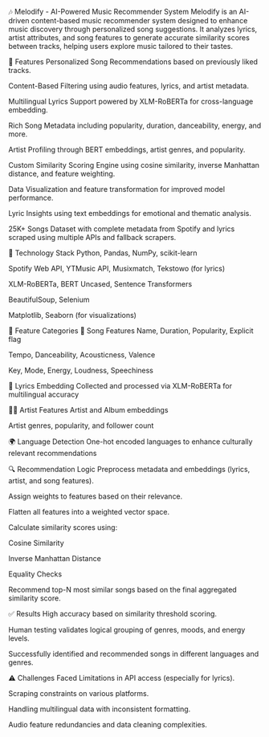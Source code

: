 🎶 Melodify - AI-Powered Music Recommender System
Melodify is an AI-driven content-based music recommender system designed to enhance music discovery through personalized song suggestions. It analyzes lyrics, artist attributes, and song features to generate accurate similarity scores between tracks, helping users explore music tailored to their tastes.

🚀 Features
Personalized Song Recommendations based on previously liked tracks.

Content-Based Filtering using audio features, lyrics, and artist metadata.

Multilingual Lyrics Support powered by XLM-RoBERTa for cross-language embedding.

Rich Song Metadata including popularity, duration, danceability, energy, and more.

Artist Profiling through BERT embeddings, artist genres, and popularity.

Custom Similarity Scoring Engine using cosine similarity, inverse Manhattan distance, and feature weighting.

Data Visualization and feature transformation for improved model performance.

Lyric Insights using text embeddings for emotional and thematic analysis.

25K+ Songs Dataset with complete metadata from Spotify and lyrics scraped using multiple APIs and fallback scrapers.

🧠 Technology Stack
Python, Pandas, NumPy, scikit-learn

Spotify Web API, YTMusic API, Musixmatch, Tekstowo (for lyrics)

XLM-RoBERTa, BERT Uncased, Sentence Transformers

BeautifulSoup, Selenium

Matplotlib, Seaborn (for visualizations)

📂 Feature Categories
🎵 Song Features
Name, Duration, Popularity, Explicit flag

Tempo, Danceability, Acousticness, Valence

Key, Mode, Energy, Loudness, Speechiness

📝 Lyrics Embedding
Collected and processed via XLM-RoBERTa for multilingual accuracy

👨‍🎤 Artist Features
Artist and Album embeddings

Artist genres, popularity, and follower count

🌍 Language Detection
One-hot encoded languages to enhance culturally relevant recommendations

🔍 Recommendation Logic
Preprocess metadata and embeddings (lyrics, artist, and song features).

Assign weights to features based on their relevance.

Flatten all features into a weighted vector space.

Calculate similarity scores using:

Cosine Similarity

Inverse Manhattan Distance

Equality Checks

Recommend top-N most similar songs based on the final aggregated similarity score.

✅ Results
High accuracy based on similarity threshold scoring.

Human testing validates logical grouping of genres, moods, and energy levels.

Successfully identified and recommended songs in different languages and genres.

⚠️ Challenges Faced
Limitations in API access (especially for lyrics).

Scraping constraints on various platforms.

Handling multilingual data with inconsistent formatting.

Audio feature redundancies and data cleaning complexities.

